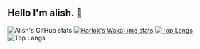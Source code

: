 ## Hello I'm alish. 👋


![Alish's GitHub stats](https://github-readme-stats.vercel.app/api?username=AlishGoroglu0&show=reviews,discussions_started,discussions_answered,prs_merged,prs_merged_percentage)
[![Harlok's WakaTime stats](https://github-readme-stats.vercel.app/api/wakatime?username=ffflabs)](https://github.com/AlishGoroglu0/github-readme-stats)
[![Top Langs](https://github-readme-stats.vercel.app/api/top-langs/?username=AlishGoroglu0)](https://github.com/AlishGoroglu0/github-readme-stats)
![Top Langs](https://github-readme-stats.vercel.app/api/top-langs/?username=AlishGoroglu0&layout=compact)
